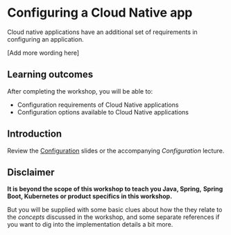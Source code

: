 # Configuring a Cloud Native app

Cloud native applications have an additional set of requirements
in configuring an application.

[Add more wording here]

## Learning outcomes

After completing the workshop,
you will be able to:

-   Configuration requirements of Cloud Native applications
-   Configuration options available to Cloud Native applications

## Introduction

Review the [Configuration](https://docs.google.com/presentation/d/15Uzx3TncuujqoLj9xDx1XhhXQJMdT9KGhYxCFQgSGUI/edit#slide=id.g7ea4a9dfdf_0_1813)
slides or the accompanying *Configuration* lecture.

## Disclaimer

**It is beyond the scope of this workshop to teach you Java, Spring,**
**Spring Boot, Kubernetes or product specifics in this workshop.**

But you will be supplied with some basic clues about how the they
relate to the *concepts* discussed in the workshop,
and some separate references if you want to dig into the implementation
details a bit more.